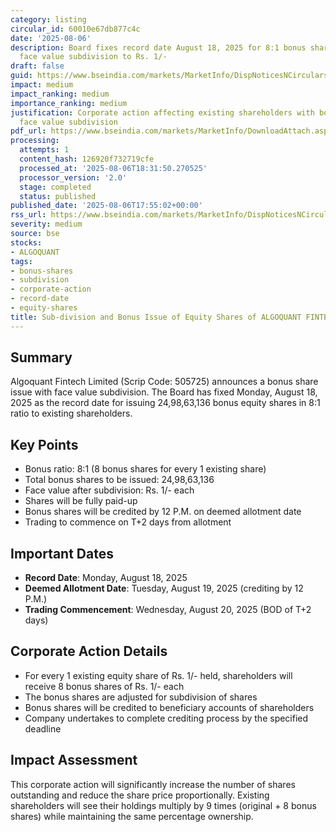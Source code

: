 ```yaml
---
category: listing
circular_id: 60010e67db877c4c
date: '2025-08-06'
description: Board fixes record date August 18, 2025 for 8:1 bonus share issue with
  face value subdivision to Rs. 1/-
draft: false
guid: https://www.bseindia.com/markets/MarketInfo/DispNoticesNCirculars.aspx?Noticeid={EC2F9297-697A-4253-A96A-68ACA0FE26B6}&noticeno=20250806-59&dt=08/06/2025&icount=59&totcount=60&flag=0
impact: medium
impact_ranking: medium
importance_ranking: medium
justification: Corporate action affecting existing shareholders with bonus issue and
  face value subdivision
pdf_url: https://www.bseindia.com/markets/MarketInfo/DownloadAttach.aspx?id=20250806-59&attachedId=cd252dce-af7b-4cfa-8bae-71ab4db5606e
processing:
  attempts: 1
  content_hash: 126920f732719cfe
  processed_at: '2025-08-06T18:31:50.270525'
  processor_version: '2.0'
  stage: completed
  status: published
published_date: '2025-08-06T17:55:02+00:00'
rss_url: https://www.bseindia.com/markets/MarketInfo/DispNoticesNCirculars.aspx?Noticeid={EC2F9297-697A-4253-A96A-68ACA0FE26B6}&noticeno=20250806-59&dt=08/06/2025&icount=59&totcount=60&flag=0
severity: medium
source: bse
stocks:
- ALGOQUANT
tags:
- bonus-shares
- subdivision
- corporate-action
- record-date
- equity-shares
title: Sub-division and Bonus Issue of Equity Shares of ALGOQUANT FINTECH LTD
---
```


## Summary

Algoquant Fintech Limited (Scrip Code: 505725) announces a bonus share issue with face value subdivision. The Board has fixed Monday, August 18, 2025 as the record date for issuing 24,98,63,136 bonus equity shares in 8:1 ratio to existing shareholders.

## Key Points

- Bonus ratio: 8:1 (8 bonus shares for every 1 existing share)
- Total bonus shares to be issued: 24,98,63,136
- Face value after subdivision: Rs. 1/- each
- Shares will be fully paid-up
- Bonus shares will be credited by 12 P.M. on deemed allotment date
- Trading to commence on T+2 days from allotment

## Important Dates

- **Record Date**: Monday, August 18, 2025
- **Deemed Allotment Date**: Tuesday, August 19, 2025 (crediting by 12 P.M.)
- **Trading Commencement**: Wednesday, August 20, 2025 (BOD of T+2 days)

## Corporate Action Details

- For every 1 existing equity share of Rs. 1/- held, shareholders will receive 8 bonus shares of Rs. 1/- each
- The bonus shares are adjusted for subdivision of shares
- Bonus shares will be credited to beneficiary accounts of shareholders
- Company undertakes to complete crediting process by the specified deadline

## Impact Assessment

This corporate action will significantly increase the number of shares outstanding and reduce the share price proportionally. Existing shareholders will see their holdings multiply by 9 times (original + 8 bonus shares) while maintaining the same percentage ownership.